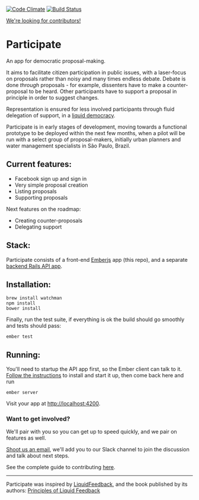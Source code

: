 [![Code Climate](https://codeclimate.com/github/oliverbarnes/participate/badges/gpa.svg)](https://codeclimate.com/github/oliverbarnes/participate) [![Build Status](https://travis-ci.org/oliverbarnes/participate.svg?branch=master)](https://travis-ci.org/oliverbarnes/participate)

[We're looking for contributors!](#want-to-get-involved)

# Participate 

An app for democratic proposal-making.

It aims to facilitate citizen participation in public issues, with a laser-focus on proposals rather than noisy and many times endless debate. Debate is done *through* proposals - for example, dissenters have to make a counter-proposal to be heard. Other participants have to support a proposal in principle in order to suggest changes.

Representation is ensured for less involved participants through fluid delegation of support, in a [liquid democracy](https://en.wikipedia.org/wiki/Delegative_democracy).

Participate is in early stages of development, moving towards a functional prototype to be deployed within the next few months, when a pilot will be run with a select group of proposal-makers, initially urban planners and water management specialists in São Paulo, Brazil. 

Current features:
----------------------

* Facebook sign up and sign in
* Very simple proposal creation
* Listing proposals
* Supporting proposals

Next features on the roadmap:

* Creating counter-proposals
* Delegating support


Stack:
---------------

Participate consists of a front-end [Emberjs](http://emberjs.com) app (this repo), and a separate [backend Rails API app](http://github.com/oliverbarnes/participate-api).

Installation:
-------------

```
brew install watchman
npm install
bower install
```

Finally, run the test suite, if everything is ok the build should go smoothly and tests should pass:

```
ember test
```

Running:
-------

You'll need to startup the API app first, so the Ember client can talk to it. [Follow the instructions](https://github.com/oliverbarnes/participate-api#bootstrapping-the-project) to install  and start it up, then come back here and run

```
ember server
```

Visit your app at [http://localhost:4200](http://localhost:4200). 

### Want to get involved?

We'll pair with you so you can get up to speed quickly, and we pair on features as well. 

[Shoot us an email](mailto:oliverbwork@gmail.com/), we'll add you to our Slack channel to join the discussion and talk about next steps.

See the complete guide to contributing [here](CONTRIBUTING.md).

---

Participate was inspired by [LiquidFeedback](http://liquidfeedback.org), and the book published by its authors: [Principles of Liquid Feedback](http://principles.liquidfeedback.org)

